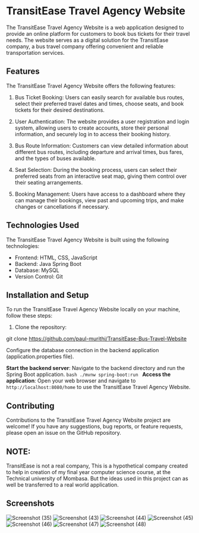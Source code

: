# TransitEase Travel Agency Website

The TransitEase Travel Agency Website is a web application designed to provide an online platform for customers to book bus tickets for their travel needs. The website serves as a digital solution for the TransitEase company, a bus travel company offering convenient and reliable transportation services.

## Features

The TransitEase Travel Agency Website offers the following features:

1. Bus Ticket Booking: Users can easily search for available bus routes, select their preferred travel dates and times, choose seats, and book tickets for their desired destinations.

2. User Authentication: The website provides a user registration and login system, allowing users to create accounts, store their personal information, and securely log in to access their booking history.

3. Bus Route Information: Customers can view detailed information about different bus routes, including departure and arrival times, bus fares, and the types of buses available.

4. Seat Selection: During the booking process, users can select their preferred seats from an interactive seat map, giving them control over their seating arrangements.

5. Booking Management: Users have access to a dashboard where they can manage their bookings, view past and upcoming trips, and make changes or cancellations if necessary.

## Technologies Used

The TransitEase Travel Agency Website is built using the following technologies:

- Frontend: HTML, CSS, JavaScript
- Backend: Java Spring Boot
- Database: MySQL
- Version Control: Git

## Installation and Setup

To run the TransitEase Travel Agency Website locally on your machine, follow these steps:

1. Clone the repository:

git clone https://github.com/paul-murithi/TransitEase-Bus-Travel-Website

Configure the database connection in the backend application (application.properties file).

**Start the backend server**:
    Navigate to the backend directory and run the Spring Boot application.
    ```bash
    ./mvnw spring-boot:run
    ```
**Access the application**:
    Open your web browser and navigate to `http://localhost:8080/home` to use the TransitEase Travel Agency Website.


## Contributing

Contributions to the TransitEase Travel Agency Website project are welcome! If you have any suggestions, bug reports, or feature requests, please open an issue on the GitHub repository.

## NOTE:

TransitEase is not a real company, This is a hypothetical company created to help in creation of my final year computer science course, at the Technical university of Mombasa. But the ideas used in this project can as well be transferred to a real world application.

## Screenshots
![Screenshot (35)](https://github.com/paul-murithi/TransitEase-Bus-Travel-Website/assets/114237403/954d63b5-7a8a-4761-945c-c93866fd9335)
![Screenshot (43)](https://github.com/paul-murithi/TransitEase-Bus-Travel-Website/assets/114237403/e9afb3a1-c784-4b4e-a348-7250b36019a4)
![Screenshot (44)](https://github.com/paul-murithi/TransitEase-Bus-Travel-Website/assets/114237403/632569f6-c7eb-4580-b862-9523f782e1ef)
![Screenshot (45)](https://github.com/paul-murithi/TransitEase-Bus-Travel-Website/assets/114237403/96b99f1d-2981-4e76-944b-1aaa2b4c7a3f)
![Screenshot (46)](https://github.com/paul-murithi/TransitEase-Bus-Travel-Website/assets/114237403/728a4557-4312-4533-82ff-a197b0389d1d)
![Screenshot (47)](https://github.com/paul-murithi/TransitEase-Bus-Travel-Website/assets/114237403/6f5c833d-12db-4ac3-8ab6-79fab2f707ce)
![Screenshot (48)](https://github.com/paul-murithi/TransitEase-Bus-Travel-Website/assets/114237403/26810fa0-6ebc-41b1-b7fc-4c4018d60494)
